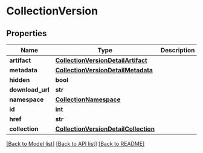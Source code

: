 # CollectionVersion

## Properties
Name | Type | Description | Notes
------------ | ------------- | ------------- | -------------
**artifact** | [**CollectionVersionDetailArtifact**](CollectionVersionDetailArtifact.md) |  | [optional] 
**metadata** | [**CollectionVersionDetailMetadata**](CollectionVersionDetailMetadata.md) |  | [optional] 
**hidden** | **bool** |  | [optional] 
**download_url** | **str** |  | [optional] 
**namespace** | [**CollectionNamespace**](CollectionNamespace.md) |  | [optional] 
**id** | **int** |  | [optional] 
**href** | **str** |  | [optional] 
**collection** | [**CollectionVersionDetailCollection**](CollectionVersionDetailCollection.md) |  | [optional] 

[[Back to Model list]](../README.md#documentation-for-models) [[Back to API list]](../README.md#documentation-for-api-endpoints) [[Back to README]](../README.md)


